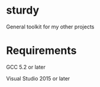 # sturdy
General toolkit for my other projects

# Requirements
GCC 5.2 or later

Visual Studio 2015 or later
